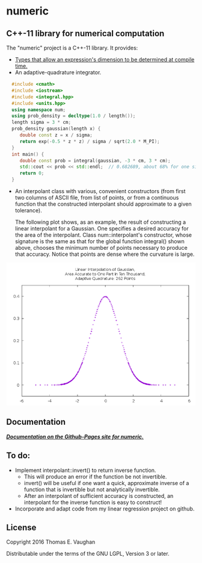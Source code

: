 
# numeric

## C++-11 library for numerical computation

The "numeric" project is a C++-11 library. It provides:
- [Types that allow an expression's dimension to be determined at compile
  time.](https://tevaughan.github.io/numeric/doxygen-html/dimvals.html)
- An adaptive-quadrature integrator.
```cpp
  #include <cmath>
  #include <iostream>
  #include <integral.hpp>
  #include <units.hpp>
  using namespace num;
  using prob_density = decltype(1.0 / length());
  length sigma = 3 * cm;
  prob_density gaussian(length x) {
     double const z = x / sigma;
     return exp(-0.5 * z * z) / sigma / sqrt(2.0 * M_PI);
  }
  int main() {
     double const prob = integral(gaussian, -3 * cm, 3 * cm);
     std::cout << prob << std::endl;  // 0.682689, about 68% for one sigma
     return 0;
  }
```
- An interpolant class with various, convenient constructors (from first two
  columns of ASCII file, from list of points, or from a continuous function
  that the constructed interpolant should approximate to a given tolerance).

  The following plot shows, as an example, the result of constructing a linear
  interpolant for a Gaussian.  One specifies a desired accuracy for the area of
  the interpolant.  Class num::interpolant's constructor, whose signature is
  the same as that for the global function integral() shown above, chooses the
  minimum number of points necessary to produce that accuracy.  Notice that
  points are dense where the curvature is large.

![Interpolant of Gaussian for Tolerance=1.0E-03 on Value of Integral](docs/examples/interp_1.png)

## Documentation

***[Documentation on the Github-Pages site for numeric.](https://tevaughan.github.io/numeric/doxygen-html)***

## To do:

 - Implement interpolant::invert() to return inverse function.
   - This will produce an error if the function be not invertible.
   - invert() will be useful if one want a quick, approximate inverse of a
     function that is invertible but not analytically invertible.
   - After an interpolant of sufficient accuracy is constructed, an interpolant
     for the inverse function is easy to construct!
 - Incorporate and adapt code from my linear regression project on github.

## License

Copyright 2016
Thomas E. Vaughan

Distributable under the terms of the GNU LGPL, Version 3 or later.

